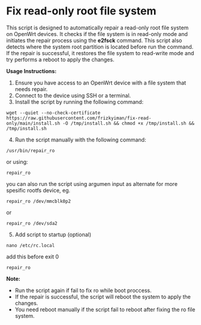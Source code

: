 # Fix read-only root file system
This script is designed to automatically repair a read-only root file system on OpenWrt devices. It checks if the file system is in read-only mode and initiates the repair process using the **e2fsck** command. 
This script also detects where the system root partition is located before run the command. 
If the repair is successful, it restores the file system to read-write mode and try performs a reboot to apply the changes.

**Usage Instructions:**
1. Ensure you have access to an OpenWrt device with a file system that needs repair.
2. Connect to the device using SSH or a terminal.
3. Install the script by running the following command:
  ```
  wget --quiet --no-check-certificate https://raw.githubusercontent.com/frizkyiman/fix-read-only/main/install.sh -O /tmp/install.sh && chmod +x /tmp/install.sh && /tmp/install.sh
  ```

4. Run the script manually with the following command:
  ```
  /usr/bin/repair_ro
  ```
  or using:
  ```
  repair_ro
  ```
  you can also run the script using argumen input as alternate for more spesific rootfs device, eg.
  ```
  repair_ro /dev/mmcblk0p2
  ```
  or
  ```
  repair_ro /dev/sda2
  ```
5. Add script to startup (optional)
  ```
  nano /etc/rc.local
  ```
  add this before exit 0
  ```
  repair_ro
  ```
  
  **Note:** 
* Run the script again if fail to fix ro while boot proccess.
* If the repair is successful, the script will reboot the system to apply the changes.
* You need reboot manually if the script fail to reboot after fixing the ro file system.
